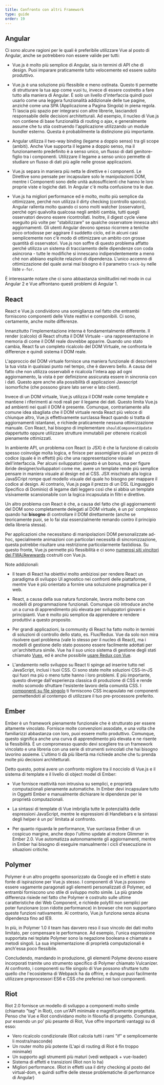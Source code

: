 ```yaml
---
title: Confronto con altri Framework
type: guide
order: 19
---
```


## Angular

Ci sono alcune ragioni per le quali è preferibile utilizzare Vue al posto di Angular, anche se potrebbero non essere valide per tutti:

- Vue.js è molto più semplice di Angular, sia in termini di API che di design. Puoi imparare praticamente tutto velocemente ed essere subito produttivo.

- Vue.js è una soluzione più flessibile e meno ostinata. Questo ti permette di strutturare la tua app come vuoi tu, invece di essere costretto a fare tutto alla maniera di Angular. È solo un livello d'interfaccia quindi puoi usarlo come una leggera funzionalità addizionale delle tue pagine, anziché come una SPA (Applicazione a Pagina Singola) in piena regola. Ti lascia più spazio per integrarsi con altre librerie, lasciandoti responsabile delle decisioni architetturali. Ad esempio, il nucleo di Vue.js non contiene di base funzionalità di routing o ajax, e generalmente assume che tu stia costruendo l'applicazione utilizzando un module bundler esterno. Questa è probabilmente la distinzione più importante.

- Angular utilizza il two-way binding (legame a doppio senso) tra gli scope (ambiti). Anche Vue supporta il legame a doppio senso, ma il funzionamento predefinito è a senso unico, un flusso di dati genitore-figlio tra i componenti. Utilizzare il legame a senso unico permette di studiare un flusso di dati più agile nelle grosse applicazioni.

- Vue.js separa in maniera più netta le direttive e i componenti. Le Direttive sono pensate per incapsulare solo le manipolazioni DOM, mentre i Componenti sono delle unità autosufficienti che hanno le loro proprie viste e logiche dati. In Angular c'è molta confusione tra le due.

- Vue.js ha migliori performance ed è molto, molto più semplice da ottimizzare, perché non utilizza il dirty checking (controllo sporco). Angular rallenta molto quando ci sono molti watcher (osservatori), perché ogni qualvolta qualcosa negli ambiti cambia, tutti quegli osservatori devono essere ricontrollati. Inoltre, il digest cycle viene eseguito più volte per "stabilizzare" se qualche osservatore innesca altri aggiornamenti. Gli utenti Angular devono spesso ricorrere a teniche poco ortodosse per aggirare il suddetto ciclo, ed in alcuni casi semplicemente non c'è modo di ottimizzare un ambito con grosse quantità di osservatori. Vue.js non soffre di questo problema affatto perché utilizza un sistema di tracciamento delle dipendenze con coda asincrona - tutte le modifiche si innescano indipendentemente a meno ché non abbiano esplicite relazioni di dipendenza. L'unico accenno di ottimizzazione del quale avrai mai bisogno è il parametro `track-by` nelle liste `v-for`.

È interessante notare che ci sono abbastanza similitudini nel modo in cui Angular 2 e Vue affrontano questi problemi di Angular 1.

## React

React e Vue.js condividono una somiglianza nel fatto che entrambi forniscono componenti delle Viste reattivi e componibili. Ci sono, certamente, anche molte differenze.

Innanzitutto l'implementazione interna è fondamentalmente differente. Il render (calcolo) di React sfrutta il DOM Virtuale - una rappresentazione in memoria di come il DOM reale dovrebbe apparire. Quando uno stato cambia, React fa un completo ricalcolo del DOM Virtuale, ne confronta le differenze e quindi sistema il DOM reale.

L'approccio del DOM virtuale fornisce una maniera funzionale di descrivere la tua vista in qualsiasi punto nel tempo, che è davvero bello. A causa del fatto che non utilizza osservabili e ricalcola l'intera app ad ogni aggiornamento, la vista è per definizione assicurata essere in sincronia con i dati. Questo apre anche alla possibilità di applicazioni Javascript isomorfiche (che possono girare lato server e lato client).

Invece di un DOM virtuale, Vue.js utilizza il DOM reale come template e mantiene i riferimenti ai nodi reali per il legame dei dati. Questo limita Vue.js ad ambienti nei quali il DOM è presente. Comunque, contrariamente alla comune idea sbagliata che il DOM virtuale renda React più veloce di chiunque altro, Vue.js effettivamente surclassa React quando si tratta di aggiornamenti istantanei, e richiede praticamente nessuna ottimizzazione manuale. Con React, hai bisogno di implementare `shouldComponentUpdate` dappertutto oppure utilizzare strutture immutabili per ottenere ricalcoli pienamente ottimizzati.

In ambiente API, un problema con React (o JSX) è che la funzione di calcolo spesso coinvolge molta logica, e finisce per assomigliare più ad un pezzo di codice (quale è in effetti) più che una rappresentazione visuale dell'interfaccia. Per alcuni sviluppatori questo è un bonus, ma per figure ibride designer/sviluppatori come me, avere un template rende più semplice pensare in maniera visuale al design ed ai CSS. JSX mischiato alla logica JavaSCript rompe quel modello visuale del quale ho bisogno per mappare il codice al design. Al contrario, Vue.js paga il prezzo di un DSL (Linguaggio Specifico di Dominio) di legame dati leggero così che si abbia un template visivamente scansionabile con la logica incapsulata in filtri e direttive.

Un altro problema con React è che, a causa del fatto che gli aggiornamenti del DOM sono completamente delegati al DOM virtuale, è un po' complesso quando hai **bisogno** di controllare il DOM direttamente (anche se teoricamente puoi, se lo fai stai essenzialmente remando contro il principio della libreria stessa). 

Per applicazioni che necessitano di manipolazioni DOM personalizzate ad-hoc, specialmente animazioni con particolari necessità di sincronizzazione, questa potrebbe risultare una restrizione particolarmente fastidiosa. Su questo fronte, Vue.js permette più flessibilità e ci sono [numerosi siti vincitori dei FWA/Awwwards](https://github.com/vuejs/vue/wiki/Projects-Using-Vue.js#interactive-experiences) costruiti con Vue.js.

Note addizionali:

- Il team di React ha obiettivi molto ambiziosi per rendere React un paradigma di sviluppo UI agnostico nei confronti delle piattaforme, mentre Vue è più orientato a fornire una soluzuione pragmatica per il web.

- React, a causa della sua natura funzionale, lavora molto bene con modelli di programmazione funzionali. Comunque ciò introduce anche un a curva di apprendimento più elevata per sviluppatori giovani e principianti. Vue è molto più semplice da apprendere e rendere produttivi a questo proposito.

- Per grandi applicazioni, la community di React ha fatto molto in termini di soluzioni di controllo dello stato, es. Flux/Redux. Vue da solo non mira risolvere quel problema (vale lo stesso per il nucleo di React), ma i modelli di gestione dello stato possono essere facilmente adottati per un'architettura simile. Vue ha il suo unico sistema di gestione degli stati chiamato [Vuex](https://github.com/vuejs/vuex), ed è anche possibile [usare Redux con Vue](https://github.com/egoist/revue).

- L'andamento nello sviluppo su React ti spinge ad inserire tutto nel JavaScript, inclusi i tuoi CSS. Ci sono state molte soluzioni CSS-in-JS qui fuori ma più o meno tutte hanno i loro problemi. E più importante, questo diverge dall'esperienza classica di produzione di CSS e rende molto scomodo sfruttare l'esistente lavoro della comunità CSS. I [componenti su file singolo](http://vuejs.org/guide/application.html#Single_File_Components) ti forniscono CSS incapsulato nei componenti permettendoti al contempo di utilizzare il tuo pre-processore preferito.

## Ember

Ember è un framework pienamente funzionale che è strutturato per essere altamente vincolato. Fornisce molte convenzioni assodate, e una volta che familiarizzi abbastanza con loro, puoi essere molto produttivo. Comunque, questo significa anche una curva di apprendimento più elevata e ne risente la flessibilità. È un compromesso quando devi scegliere tra un framework vincolato e una libreria con una serie di strumenti svincolati che hai bisogno lavorino assieme. L'ultimo ti dà più libertà ma richiede anche che tu prenda molte più decisioni architetturali.

Detto questo, potrai avere un confronto migliore tra il nocciolo di Vue.js e il sistema di template e il livello di object model di Ember:

- Vue fornisce reattività non intrusiva su semplici, e proprietà computazionali pienamente automatiche. In Ember devi incapsulare tutto in Oggetti Ember e manualmente dichiarare le dipendenze per le proprietà computazionali.

- La sintassi di template di Vue imbriglia tutte le potenzialità delle espressioni JavaScript, mentre le espressioni di Handlebars e la sintassi degli helper è un po' limitata al confronto.

- Per quanto riguarda le performance, Vue surclassa Ember di un cospicuo margine, anche dopo l'ultimo update al motore Glimmer in Ember 2.0. Vue automatizza autonomamente gli aggiornamenti, mentre in Ember hai bisogno di eseguire manualmente i cicli d'esecuzione in situazioni critiche.

## Polymer

Polymer è un altro progetto sponsorizzato da Google ed in effetti è stato fonte di ispirazione per Vue.js stesso. I componenti di Vue.js possono essere vagamente paragonati agli elementi personalizzati di Polymer, ed entrambi forniscono uno stile di sviluppo molto simile. La più grande differenza risiede nel fatto che Polymer è costruito sulle ultime caratteristiche dei Web Component, e richiede polyfill non semplici per poter funzionare (con ridotte performance) in browser che non supportano queste funzioni nativamente. Al contrario, Vue.js funziona senza alcuna dipendenza fino ad IE9.

In più, in Polymer 1.0 il team has davvero reso il suo vincolo dei dati molto limitato, per compensare le performance. Ad esempio, l'unica espressione supportata nei teplate Polymer sono la negazione booleana e chiamate a metodi singoli. La sua implementazione di proprietà computazionali è anch'essa poco flessibile.

Concludendo, mandando in produzione, gli elementi Polyme devono essere incorporati tramite uno strumento specifico di Polymer chiamato Vulcanizer. Al confronto, i componenti su file singolo di Vue possono sfruttare tutto quello che l'ecosistema di Webpack ha da offrire, e dunque puoi facilmente utilizzare preprocessori ES6 e CSS che preferisci nei tuoi componenti.

## Riot

Riot 2.0 fornisce un modello di sviluppo a componenti molto simile (chiamato "tag" in Riot), con un'API minimale e magnificamente progettata. Penso che Vue e Riot condividano molto in filosofia di progetto. Comunque, pur essendo un po' più pesante di Riot, Vue offre importanti vantaggi su di esso:

- Vero ricalcolo condizionale (Riot calcola tutti i rami "if" e semplicemente li mostra/nasconde)
- Un router molto più potente (L'api di routing di Riot è fin troppo minimale)
- Un supporto agli strumenti più maturi (vedi webpack + vue-loader)
- Sistema di effetti e transizioni (Riot non lo ha)
- Migliori performance. (Riot in effetti usa il dirty checking al posto del virtual-dom, e quindi soffre delle stesse problematiche di performance di Angular)